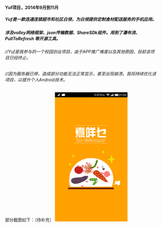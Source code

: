 #### Yuf项目，2014年9月到11月
##### Yuf是一款连通连锁超市和社区白领，为白领提供定制食材配送服务的手机应用。
##### 涉及volley网络框架、json传输数据、ShareSDk组件。用到了瀑布流、PullToRefresh 等开源工具。
###### *//Yuf是我参与的一个校园创业项目，由于APP推广难度以及其他原因，目前该项目已经终止。*
###### *//因为服务器已停，造成部分功能无法正常显示，甚至出现崩溃。我将持续优化该项目，以提升个人Android技术。*

部分截图如下：（待补充）
![image](https://github.com/ZM-Fight/yuf/raw/master/Screenshot/loading.png)
